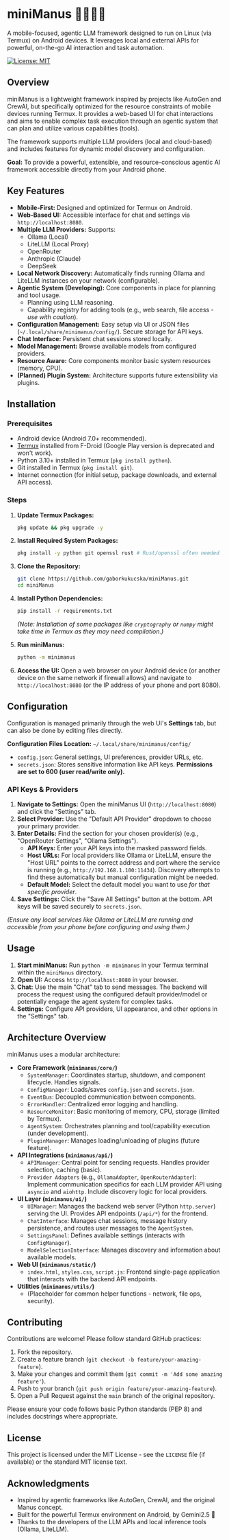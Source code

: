 # miniManus 🧑‍💻🤖📱

A mobile-focused, agentic LLM framework designed to run on Linux (via Termux) on Android devices. It leverages local and external APIs for powerful, on-the-go AI interaction and task automation.

[![License: MIT](https://img.shields.io/badge/License-MIT-yellow.svg)](https://opensource.org/licenses/MIT)
<!-- Add other badges as relevant: build status, version, etc. -->

## Overview

miniManus is a lightweight framework inspired by projects like AutoGen and CrewAI, but specifically optimized for the resource constraints of mobile devices running Termux. It provides a web-based UI for chat interactions and aims to enable complex task execution through an agentic system that can plan and utilize various capabilities (tools).

The framework supports multiple LLM providers (local and cloud-based) and includes features for dynamic model discovery and configuration.

**Goal:** To provide a powerful, extensible, and resource-conscious agentic AI framework accessible directly from your Android phone.

## Key Features

*   **Mobile-First:** Designed and optimized for Termux on Android.
*   **Web-Based UI:** Accessible interface for chat and settings via `http://localhost:8080`.
*   **Multiple LLM Providers:** Supports:
    *   Ollama (Local)
    *   LiteLLM (Local Proxy)
    *   OpenRouter
    *   Anthropic (Claude)
    *   DeepSeek
*   **Local Network Discovery:** Automatically finds running Ollama and LiteLLM instances on your network (configurable).
*   **Agentic System (Developing):** Core components in place for planning and tool usage.
    *   Planning using LLM reasoning.
    *   Capability registry for adding tools (e.g., web search, file access - *use with caution*).
*   **Configuration Management:** Easy setup via UI or JSON files (`~/.local/share/minimanus/config/`). Secure storage for API keys.
*   **Chat Interface:** Persistent chat sessions stored locally.
*   **Model Management:** Browse available models from configured providers.
*   **Resource Aware:** Core components monitor basic system resources (memory, CPU).
*   **(Planned) Plugin System:** Architecture supports future extensibility via plugins.

## Installation

### Prerequisites

*   Android device (Android 7.0+ recommended).
*   [Termux](https://f-droid.org/en/packages/com.termux/) installed from F-Droid (Google Play version is deprecated and won't work).
*   Python 3.10+ installed in Termux (`pkg install python`).
*   Git installed in Termux (`pkg install git`).
*   Internet connection (for initial setup, package downloads, and external API access).

### Steps

1.  **Update Termux Packages:**
    ```bash
    pkg update && pkg upgrade -y
    ```

2.  **Install Required System Packages:**
    ```bash
    pkg install -y python git openssl rust # Rust/openssl often needed for Python crypto libs
    ```

3.  **Clone the Repository:**
    ```bash
    git clone https://github.com/gaborkukucska/miniManus.git
    cd miniManus
    ```

4.  **Install Python Dependencies:**
    ```bash
    pip install -r requirements.txt
    ```
    *(Note: Installation of some packages like `cryptography` or `numpy` might take time in Termux as they may need compilation.)*

5.  **Run miniManus:**
    ```bash
    python -m minimanus
    ```

6.  **Access the UI:** Open a web browser on your Android device (or another device on the same network if firewall allows) and navigate to `http://localhost:8080` (or the IP address of your phone and port 8080).

## Configuration

Configuration is managed primarily through the web UI's **Settings** tab, but can also be done by editing files directly.

**Configuration Files Location:** `~/.local/share/minimanus/config/`

*   `config.json`: General settings, UI preferences, provider URLs, etc.
*   `secrets.json`: Stores sensitive information like API keys. **Permissions are set to 600 (user read/write only).**

### API Keys & Providers

1.  **Navigate to Settings:** Open the miniManus UI (`http://localhost:8080`) and click the "Settings" tab.
2.  **Select Provider:** Use the "Default API Provider" dropdown to choose your primary provider.
3.  **Enter Details:** Find the section for your chosen provider(s) (e.g., "OpenRouter Settings", "Ollama Settings").
    *   **API Keys:** Enter your API keys into the masked password fields.
    *   **Host URLs:** For local providers like Ollama or LiteLLM, ensure the "Host URL" points to the correct address and port where the service is running (e.g., `http://192.168.1.100:11434`). Discovery attempts to find these automatically but manual configuration might be needed.
    *   **Default Model:** Select the default model you want to use *for that specific provider*.
4.  **Save Settings:** Click the "Save All Settings" button at the bottom. API keys will be saved securely to `secrets.json`.

*(Ensure any local services like Ollama or LiteLLM are running and accessible from your phone before configuring and using them.)*

## Usage

1.  **Start miniManus:** Run `python -m minimanus` in your Termux terminal within the `miniManus` directory.
2.  **Open UI:** Access `http://localhost:8080` in your browser.
3.  **Chat:** Use the main "Chat" tab to send messages. The backend will process the request using the configured default provider/model or potentially engage the agent system for complex tasks.
4.  **Settings:** Configure API providers, UI appearance, and other options in the "Settings" tab.

## Architecture Overview

miniManus uses a modular architecture:

*   **Core Framework (`minimanus/core/`)**
    *   `SystemManager`: Coordinates startup, shutdown, and component lifecycle. Handles signals.
    *   `ConfigManager`: Loads/saves `config.json` and `secrets.json`.
    *   `EventBus`: Decoupled communication between components.
    *   `ErrorHandler`: Centralized error logging and handling.
    *   `ResourceMonitor`: Basic monitoring of memory, CPU, storage (limited by Termux).
    *   `AgentSystem`: Orchestrates planning and tool/capability execution (under development).
    *   `PluginManager`: Manages loading/unloading of plugins (future feature).
*   **API Integrations (`minimanus/api/`)**
    *   `APIManager`: Central point for sending requests. Handles provider selection, caching (basic).
    *   `Provider Adapters` (e.g., `OllamaAdapter`, `OpenRouterAdapter`): Implement communication specifics for each LLM provider API using `asyncio` and `aiohttp`. Include discovery logic for local providers.
*   **UI Layer (`minimanus/ui/`)**
    *   `UIManager`: Manages the backend web server (Python `http.server`) serving the UI. Provides API endpoints (`/api/*`) for the frontend.
    *   `ChatInterface`: Manages chat sessions, message history persistence, and routes user messages to the `AgentSystem`.
    *   `SettingsPanel`: Defines available settings (interacts with `ConfigManager`).
    *   `ModelSelectionInterface`: Manages discovery and information about available models.
*   **Web UI (`minimanus/static/`)**
    *   `index.html`, `styles.css`, `script.js`: Frontend single-page application that interacts with the backend API endpoints.
*   **Utilities (`minimanus/utils/`)**
    *   (Placeholder for common helper functions - network, file ops, security).

## Contributing

Contributions are welcome! Please follow standard GitHub practices:

1.  Fork the repository.
2.  Create a feature branch (`git checkout -b feature/your-amazing-feature`).
3.  Make your changes and commit them (`git commit -m 'Add some amazing feature'`).
4.  Push to your branch (`git push origin feature/your-amazing-feature`).
5.  Open a Pull Request against the `main` branch of the original repository.

Please ensure your code follows basic Python standards (PEP 8) and includes docstrings where appropriate.

## License

This project is licensed under the MIT License - see the `LICENSE` file (if available) or the standard MIT license text.

## Acknowledgments

*   Inspired by agentic frameworks like AutoGen, CrewAI, and the original Manus concept.
*   Built for the powerful Termux environment on Android, by Gemini2.5 🙌
*   Thanks to the developers of the LLM APIs and local inference tools (Ollama, LiteLLM).
